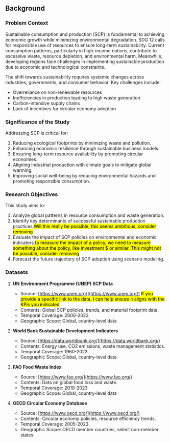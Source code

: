 ## Background

### Problem Context
Sustainable consumption and production (SCP) is fundamental to achieving economic growth while minimizing environmental degradation. SDG 12 calls for responsible use of resources to ensure long-term sustainability. Current consumption patterns, particularly in high-income nations, contribute to excessive waste, resource depletion, and environmental harm. Meanwhile, developing regions face challenges in implementing sustainable production due to economic and technological constraints.

The shift towards sustainability requires systemic changes across industries, governments, and consumer behavior. Key challenges include:
- Overreliance on non-renewable resources
- Inefficiencies in production leading to high waste generation
- Carbon-intensive supply chains
- Lack of incentives for circular economy adoption

### Significance of the Study
Addressing SCP is critical for:
1. Reducing ecological footprints by minimizing waste and pollution.
2. Enhancing economic resilience through sustainable business models.
3. Ensuring long-term resource availability by promoting circular economies.
4. Aligning industrial production with climate goals to mitigate global warming.
5. Improving social well-being by reducing environmental hazards and promoting responsible consumption.

### Research Objectives
This study aims to:
1. Analyze global patterns in resource consumption and waste generation.
2. Identify key determinants of successful sustainable production practices.<mark>Will this really be possible, this seems ambitious, consider removing</mark>
3. Evaluate the impact of SCP policies on environmental and economic indicators.<mark>to measure the impact of a policy, we need to measure something about the policy, like investment $ or similar.  This might not be possible, consider removing</mark>
4. Forecast the future trajectory of SCP adoption using scenario modeling.

### Datasets
1. **UN Environment Programme (UNEP) SCP Data**
   - Source: [https://www.unep.org/](https://www.unep.org/) <mark>If you provide a specific link to the data, I can help ensure it aligns with the KPis you indicated
   - Contents: Global SCP policies, trends, and material footprint data.
   - Temporal Coverage: 2000-2023
   - Geographic Scope: Global, country-level data

2. **World Bank Sustainable Development Indicators**
   - Source: [https://data.worldbank.org/](https://data.worldbank.org/)
   - Contents: Energy use, CO2 emissions, waste management statistics.
   - Temporal Coverage: 1960-2023
   - Geographic Scope: Global, country-level data

3. **FAO Food Waste Index**
   - Source: [https://www.fao.org/](https://www.fao.org/)
   - Contents: Data on global food loss and waste.
   - Temporal Coverage: 2010-2023
   - Geographic Scope: Global, country-level data

4. **OECD Circular Economy Database**
   - Source: [https://www.oecd.org/](https://www.oecd.org/)
   - Contents: Circular economy policies, resource efficiency trends.
   - Temporal Coverage: 2005-2023
   - Geographic Scope: OECD member countries, select non-member states
